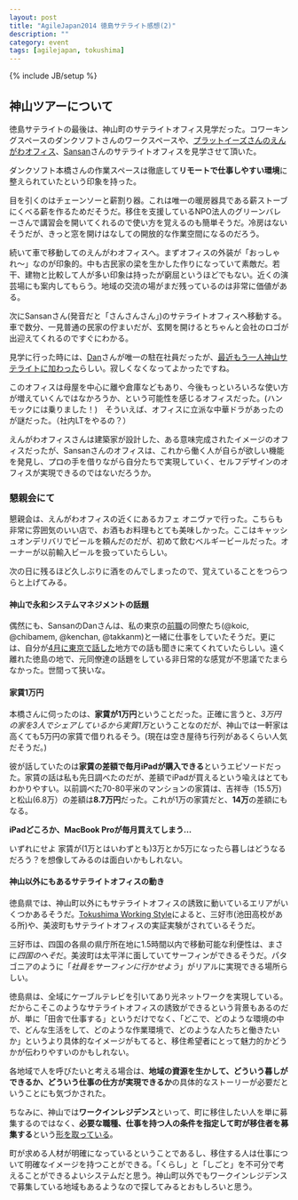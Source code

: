 ```yaml
---
layout: post
title: "AgileJapan2014 徳島サテライト感想(2)"
description: ""
category: event
tags: [agilejapan, tokushima]
---
```

{% include JB/setup %}

## 神山ツアーについて

徳島サテライトの最後は、神山町のサテライトオフィス見学だった。コワーキングスペースのダンクソフトさんのワークスペースや、[プラットイーズさんのえんがわオフィス](http://www.plat-ease.co.jp/%E3%81%88%E3%82%93%E3%81%8C%E3%82%8F%E3%82%AA%E3%83%95%E3%82%A3%E3%82%B9-%E6%8E%A1%E7%94%A8%E6%83%85%E5%A0%B1/)、[Sansan](http://jp.sansan.com/)さんのサテライトオフィスを見学させて頂いた。

ダンクソフト本橋さんの作業スペースは徹底して**リモートで仕事しやすい環境**に整えられていたという印象を持った。

目を引くのはチェーンソーと薪割り器。これは唯一の暖房器具である薪ストーブにくべる薪を作るためだそうだ。移住を支援しているNPO法人のグリーンバレーさんで講習会を開いてくれるので使い方を覚えるのも簡単そうだ。冷房はないそうだが、きっと窓を開けはなしての開放的な作業空間になるのだろう。

続いて車で移動してのえんがわオフィスへ。まずオフィスの外装が「おっしゃれ〜」なのが印象的。中も古民家の梁を生かした作りになっていて素敵だ。若干、建物と比較して人が多い印象は持ったが窮屈というほどでもない。近くの演芸場にも案内してもらう。地域の交流の場がまだ残っているのは非常に価値がある。

次にSansanさん(発音だと「さんさんさん」)のサテライトオフィスへ移動する。車で数分、一見普通の民家の佇まいだが、玄関を開けるとちゃんと会社のロゴが出迎えてくれるのですぐにわかる。

見学に行った時には、[Dan](https://twitter.com/dany1468)さんが唯一の駐在社員だったが、[最近もう一人神山サテライトに加わった](http://jp.corp-sansan.com/kamiyama/2014/140702.html)らしい。寂しくなくなってよかったですね。

このオフィスは母屋を中心に離や倉庫などもあり、今後もっといろいろな使い方が増えていくんではなかろうか、という可能性を感じるオフィスだった。(ハンモックには乗りました！)　そういえば、オフィスに立派な中華ドラがあったのが謎だった。（社内LTをやるの？）

えんがわオフィスさんは建築家が設計した、ある意味完成されたイメージのオフィスだったが、Sansanさんのオフィスは、これから働く人が自らが欲しい機能を発見し、プロの手を借りながら自分たちで実現していく、セルフデザインのオフィスが実現できるのではないだろうか。

### 懇親会にて

懇親会は、えんがわオフィスの近くにあるカフェ オニヴァで行った。こちらも非常に雰囲気のいい店で、お酒もお料理もとても美味しかった。ここはキャッシュオンデリバリでビールを頼んだのだが、初めて飲むベルギービールだった。オーナーが以前輸入ビールを扱っていたらしい。

次の日に残るほど久しぶりに酒をのんでしまったので、覚えていることをつらつらと上げてみる。

#### 神山で永和システムマネジメントの話題

偶然にも、SansanのDanさんは、私の東京の[前職](http://www.esm.co.jp/)の同僚たち(@koic, @chibamem, @kenchan, @takkanm)と一緒に仕事をしていたそうだ。更には、自分が[4月に東京で話した](http://kkd.github.io/2014/04/18/i-talked-about-my-story-since-2010/)地方での話も聞きに来てくれていたらしい。遠く離れた徳島の地で、元同僚達の話題をしている非日常的な感覚が不思議でたまらなかった。世間って狭いな。

#### 家賃1万円

本橋さんに伺ったのは、**家賃が1万円**ということだった。正確に言うと、*3万円の家を3人でシェアしているから実質1万*ということなのだが、神山では一軒家は高くても5万円の家賃で借りれるそう。(現在は空き屋待ち行列があるくらい人気だそうだ。)

彼が話していたのは**家賃の差額で毎月iPadが購入できる**というエピソードだった。家賃の話は私も先日調べたのだが、差額でiPadが買えるという喩えはとてもわかりやすい。以前調べた70-80平米のマンションの家賃は、吉祥寺（15.5万)と松山(6.8万）の差額は**8.7万円**だった。これが1万の家賃だと、**14万**の差額にもなる。

**iPadどころか、MacBook Proが毎月買えてしまう...**

いずれにせよ 家賃が(1万とはいわずとも)3万とか5万になったら暮しはどうなるだろう？を想像してみるのは面白いかもしれない。

#### 神山以外にもあるサテライトオフィスの動き

徳島県では、神山町以外にもサテライトオフィスの誘致に動いているエリアがいくつかあるそうだ。[Tokushima Working Style](http://tokushima-workingstyles.com/home.html)によると、三好市(池田高校がある所)や、美波町もサテライトオフィスの実証実験がされているそうだ。

三好市は、四国の各県の県庁所在地に1.5時間以内で移動可能な利便性は、まさに*四国のへそ*だ。美波町は太平洋に面していてサーフィンができるそうだ。パタゴニアのように「*社員をサーフィンに行かせよう*」がリアルに実現できる場所らしい。

徳島県は、全域にケーブルテレビを引いてあり光ネットワークを実現している。だからこそこのようなサテライトオフィスの誘致ができるという背景もあるのだが、単に「田舎で仕事する」というだけでなく、「どこで、どのような環境の中で、どんな生活をして、どのような作業環境で、どのような人たちと働きたいか」というより具体的なイメージがもてると、移住希望者にとって魅力的かどうかが伝わりやすいのかもしれない。

各地域で人を呼びたいと考える場合は、**地域の資源を生かして、どういう暮しができるか、どういう仕事の仕方が実現できるか**の具体的なストーリーが必要だということにも気づかされた。

ちなみに、神山では**ワークインレジデンス**といって、町に移住したい人を単に募集するのではなく、**必要な職種、仕事を持つ人の条件を指定して町が移住者を募集する**という[形を取っている](http://www.in-kamiyama.jp/living/work-in-residence/)。

町が求める人材が明確になっているということであるし、移住する人は仕事について明確なイメージを持つことができる。「くらし」と「しごと」を不可分で考えることができるよいシステムだと思う。神山町以外でもワークインレジデンスで募集している地域もあるようなので探してみるとおもしろいと思う。
